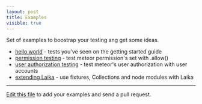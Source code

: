 ```yaml
---
layout: post
title: Examples
visible: true
---
```


Set of examples to boostrap your testing ang get some ideas.

* [hello world](https://github.com/arunoda/hello-laika) - tests you've seen on the getting started guide
* [permission testing](https://github.com/arunoda/meteor-permission-test-with-laika) - test meteor permission's set with .allow()
* [user authorization testing](https://github.com/arunoda/meteor-user-authorization-test-with-laika) - test meteor's user authorization with user accounts
* [extending Laika](https://github.com/zvictor/laika-extended-example) - use fixtures, Collections and node modules with Laika

<hr>

[Edit this file](http://goo.gl/kfTKf) to add your examples and send a pull request.
